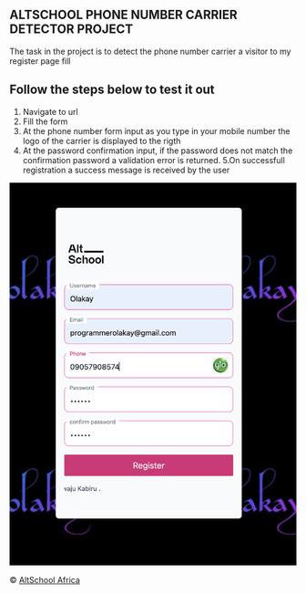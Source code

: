 ## ALTSCHOOL PHONE NUMBER CARRIER DETECTOR PROJECT

The task in the project is to detect the phone number carrier a visitor to my register page fill

## Follow the steps below to test it out

1. Navigate to url
2. Fill the form 
3. At the phone number form input as you type in your mobile number the logo of the carrier is displayed to the rigth
4. At the password confirmation input, if the password does not match the confirmation password a validation error is returned.
5.On successfull registration a success message is received by the user 


![Site screenshot](./phone_number.png)



&copy; [AltSchool Africa](https://www.altschoolafrica.com/)